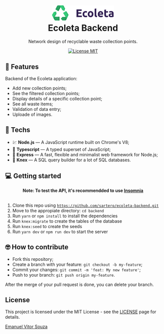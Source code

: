 <h1 align="center">
  <br>
    <img src=".github/logo-ecoleta.svg" alt="ecoleta" width="200">
  <br>
  Ecoleta Backend
</h1>

<p align="center">Network design of recyclable waste collection points.</p>

<p align="center">
  <a href="https://opensource.org/licenses/MIT">
    <img src="https://img.shields.io/badge/license-MIT-green.svg" alt="License MIT">
  </a>
</p>

## 📜 Features

<p>Backend of the Ecoleta application:</p>

<ul>
  <li>Add new collection points;</li>
  <li>See the filtered collection points;</li>
  <li>Display details of a specific collection point;</li>
  <li>See all waste items;</li>
  <li>Validation of data entry;</li>
  <li>Uploade of images.</li>
</ul>

## 🧰 Techs

[//]: # "Add the features of your project here:"

- 💹 **Node.js** — A JavaScript runtime built on Chrome's V8;
- 🔷 **Typescript** — A typed superset of JavaScript;
- 💼 **Express** — A fast, flexible and minimalist web framework for Node.js;
- 📄 **Knex** — A SQL query builder for a lot of SQL databases.

## 💻 Getting started

<span>
  <center>
  <b>Note: To test the API, it's recommendded to use
    <a href="https://insomnia.rest/download/">Insomnia</a>
  </b>
  </center>
</span>

  <br>

1. Clone this repo using <code>https://github.com/sartero/ecoleta-backend.git</code>
2. Move to the appropiate directory: <code>cd backend</code>
3. Run <code>yarn</code> or <code>npm install</code> to install the dependencies
4. Run <code>knex:migrate</code> to create the tables of the database
5. Run <code>knex:seed</code> to create the seeds
6. Run <code>yarn dev</code> or <code>npm run dev</code> to start the server

## 🤓 How to contribute

<ul>
  <li>Fork this repository;</li>
  <li>Create a branch with your feature: <code>git checkout -b my-feature</code>;</li>
  <li>Commit your changes: <code>git commit -m 'feat: My new feature'</code>;</li>
  <li>Push to your branch: <code>git push origin my-feature</code>.</li>
</ul>

<p>After the merge of your pull request is done, you can delete your branch.</p>

## License

This project is licensed under the MIT License - see the [LICENSE](https://opensource.org/licenses/MIT) page for details.

<a href="http://github.com/sartero">Emanuel Vitor Souza</a>
